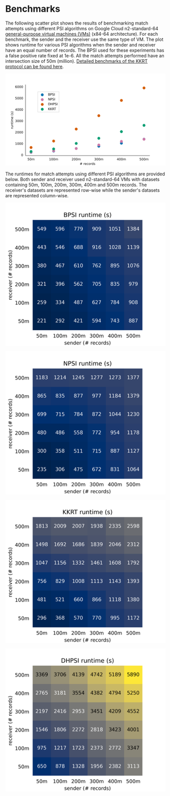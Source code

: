 # Benchmarks

The following scatter plot shows the results of benchmarking match attempts using different PSI algorithms on Google Cloud n2-standard-64 [general-purpose virtual machines (VMs)](https://cloud.google.com/compute/docs/general-purpose-machines#n2_machines) (x84-64 architecture). For each benchmark, the sender and the receiver use the same type of VM. The plot shows runtime for various PSI algorithms when the sender and receiver have an equal number of records. The BPSI used for these experiments has a false positive rate fixed at 1e-6. All the match attempts performed have an intersection size of 50m (million). [Detailed benchmarks of the KKRT protocol can be found here](KKRT.md).

<p align="center">
  <img src="scatter_equal_sets.png"/>
</p>

The runtimes for match attempts using different PSI algorithms are provided below. Both sender and receiver used n2-standard-64 VMs with datasets containing 50m, 100m, 200m, 300m, 400m and 500m records. The receiver's datasets are represented row-wise while the sender's datasets are represented column-wise.

<p align="center">
  <img src="heatmap_bpsi.png"/>
</p>

<p align="center">
  <img src="heatmap_npsi.png"/>
</p>

<p align="center">
  <img src="heatmap_kkrt.png"/>
</p>

<p align="center">
  <img src="heatmap_dhpsi.png"/>
</p>